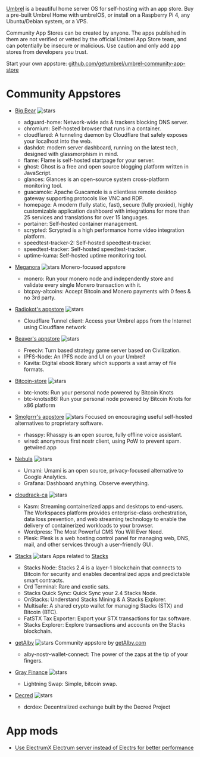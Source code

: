 [Umbrel](https://github.com/getumbrel) is a beautiful home server OS for self-hosting with an app store. Buy a pre-built Umbrel Home with umbrelOS, or install on a Raspberry Pi 4, any Ubuntu/Debian system, or a VPS.

Community App Stores can be created by anyone. The apps published in them are not verified or vetted by the official Umbrel App Store team, and can potentially be insecure or malicious. Use caution and only add app stores from developers you trust.

Start your own appstore: [github.com/getumbrel/umbrel-community-app-store](https://github.com/getumbrel/umbrel-community-app-store)

# Community Appstores
- [Big Bear](https://github.com/bigbeartechworld/big-bear-umbrel) ![stars](https://img.shields.io/github/stars/bigbeartechworld/big-bear-umbrel.svg?style=social)
  - adguard-home: Network-wide ads & trackers blocking DNS server.
  - chromium: Self-hosted browser that runs in a container.
  - cloudflared: A tunneling daemon by Cloudflare that safely exposes your localhost into the web.
  - dashdot: modern server dashboard, running on the latest tech, designed with glassmorphism in mind.
  - flame: Flame is self-hosted startpage for your server.
  - ghost: Ghost is a free and open source blogging platform written in JavaScript.
  - glances: Glances is an open-source system cross-platform monitoring tool.
  - guacamole: Apache Guacamole is a clientless remote desktop gateway supporting protocols like VNC and RDP.
  - homepage: A modern (fully static, fast), secure (fully proxied), highly customizable application dashboard with integrations for more than 25 services and translations for over 15 languages.
  - portainer: Self-hosted container management.
  - scrypted: Scrypted is a high performance home video integration platform.
  - speedtest-tracker-2: Self-hosted speedtest-tracker.
  - speedtest-tracker: Self-hosted speedtest-tracker.
  - uptime-kuma: Self-hosted uptime monitoring tool.

- [Meganora](https://github.com/deverickapollo/meganero) ![stars](https://img.shields.io/github/stars/deverickapollo/meganero.svg?style=social)
  Monero-focused appstore
  - monero: Run your monero node and independently store and validate every single Monero transaction with it.
  - btcpay-altcoins: Accept Bitcoin and Monero payments with 0 fees & no 3rd party.
 
- [Radiokot's appstore](https://github.com/Radiokot/umbrel-app-store) ![stars](https://img.shields.io/github/stars/Radiokot/umbrel-app-store.svg?style=social)
  - Cloudflare Tunnel client: Access your Umbrel apps from the Internet using Cloudflare network

- [Beaver's appstore](https://github.com/buttonbeaver/beaver-umbrel-app-store) ![stars](https://img.shields.io/github/stars/buttonbeaver/beaver-umbrel-app-store.svg?style=social)
  - Freeciv: Turn based strategy game server based on Civilization.
  - IPFS-Node: An IPFS node and UI on your Umbrel!
  - Kavita: Digital ebook library which supports a vast array of file formats.
 
- [Bitcoin-store](https://github.com/Retropex/Bitcoin-store) ![stars](https://img.shields.io/github/stars/Retropex/Bitcoin-store.svg?style=social)
  - btc-knots: Run your personal node powered by Bitcoin Knots
  - btc-knotsx86: Run your personal node powered by Bitcoin Knots for x86 platform
  
- [Smolgrrr's appstore](https://github.com/smolgrrr/smolgrrr_umbrel_apps) ![stars](https://img.shields.io/github/stars/smolgrrr/smolgrrr_umbrel_apps.svg?style=social)
  Focused on encouraging useful self-hosted alternatives to proprietary software.
  - rhasspy: Rhasspy is an open source, fully offline voice assistant.
  - wired: anonymous first nostr client, using PoW to prevent spam. getwired.app

- [Nebula](https://github.com/itsnebulalol/umbrel-store) ![stars](https://img.shields.io/github/stars/itsnebulalol/umbrel-store.svg?style=social)
  - Umami: Umami is an open source, privacy-focused alternative to Google Analytics.
  - Grafana: Dashboard anything. Observe everything.

- [cloudrack-ca](https://github.com/cloudrack-ca/cloudrack-umbrel-apps) ![stars](https://img.shields.io/github/stars/cloudrack-ca/cloudrack-umbrel-apps.svg?style=social)
  - Kasm: Streaming containerized apps and desktops to end-users. The Workspaces platform provides enterprise-class orchestration, data loss prevention, and web streaming technology to enable the delivery of containerized workloads to your browser.
  - Wordpress: The Most Powerful CMS You Will Ever Need.
  - Plesk: Plesk is a web hosting control panel for managing web, DNS, mail, and other services through a user-friendly GUI.

- [Stacks](https://github.com/ceramicwhite/stacks-apps-on-umbrel) ![stars](https://img.shields.io/github/stars/ceramicwhite/stacks-apps-on-umbrel.svg?style=social)
  Apps related to [Stacks](https://www.stacks.co/)
  -  Stacks Node: Stacks 2.4 is a layer-1 blockchain that connects to Bitcoin for security and enables decentralized apps and predictable smart contracts. 
  -  Ord Terminal: Rare and exotic sats.
  -  Stacks Quick Sync: Quick Sync your 2.4 Stacks Node.
  -  OnStacks: Understand Stacks Mining & A Stacks Explorer.
  -  Multisafe: A shared crypto wallet for managing Stacks (STX) and Bitcoin (BTC).
  -  FatSTX Tax Exporter: Export your STX transactions for tax software.
  -  Stacks Explorer: Explore transactions and accounts on the Stacks blockchain.

- [getAlby](https://github.com/getAlby/umbrel-community-app-store) ![stars](https://img.shields.io/github/stars/getAlby/umbrel-community-app-store.svg?style=social)
  Community appstore by [getAlby.com](https://getalby.com/)
  - alby-nostr-wallet-connect: The power of the zaps at the tip of your fingers.
    
- [Gray Finance](https://github.com/GrayFinance/gray-finance-community-app-store) ![stars](https://img.shields.io/github/stars/GrayFinance/gray-finance-community-app-store.svg?style=social)
  -  Lightning Swap: Simple, bitcoin swap.

- [Decred](https://github.com/decred/umbrel-app-store) ![stars](https://img.shields.io/github/stars/decred/umbrel-app-store.svg?style=social)
  - dcrdex: Decentralized exchange built by the Decred Project

# App mods
- [Use ElectrumX Electrum server instead of Electrs for better performance](mods/electrumx-instead-of-electrs.md)
